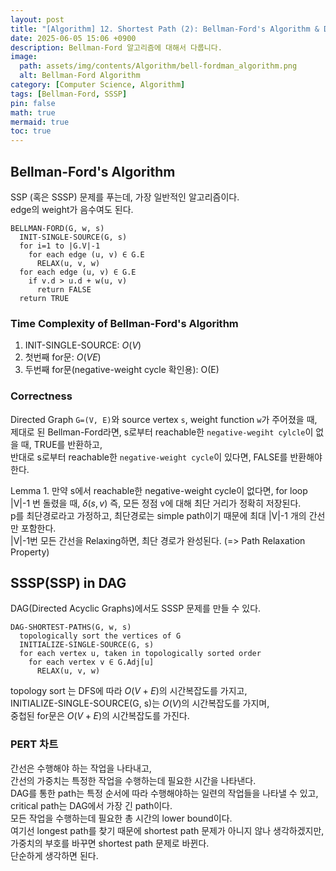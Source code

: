 ```yaml
---
layout: post
title: "[Algorithm] 12. Shortest Path (2): Bellman-Ford's Algorithm & DAG"
date: 2025-06-05 15:06 +0900
description: Bellman-Ford 알고리즘에 대해서 다룹니다.
image:
  path: assets/img/contents/Algorithm/bell-fordman_algorithm.png
  alt: Bellman-Ford Algorithm
category: [Computer Science, Algorithm]
tags: [Bellman-Ford, SSSP]
pin: false
math: true
mermaid: true
toc: true
---
```


## Bellman-Ford's Algorithm  
SSP (혹은 SSSP) 문제를 푸는데, 가장 일반적인 알고리즘이다.  
edge의 weight가 음수여도 된다.  

```
BELLMAN-FORD(G, w, s)
  INIT-SINGLE-SOURCE(G, s)
  for i=1 to |G.V|-1
    for each edge (u, v) ∈ G.E
      RELAX(u, v, w)
  for each edge (u, v) ∈ G.E
    if v.d > u.d + w(u, v)
      return FALSE
  return TRUE
```   

### Time Complexity of Bellman-Ford's Algorithm  
1. INIT-SINGLE-SOURCE: $O(V)$
2. 첫번째 for문: $O(VE)$
3. 두번째 for문(negative-weight cycle 확인용): O(E)  

### Correctness  
Directed Graph `G=(V, E)`와 source vertex `s`, weight function `w`가 주어졌을 때,  
제대로 된 Bellman-Ford라면, s로부터 reachable한 `negative-wegiht cylcle`이 없을 때, TRUE를 반환하고,  
반대로 s로부터 reachable한 `negative-weight cycle`이 있다면, FALSE를 반환해야 한다.  

Lemma 1. 만약 s에서 reachable한 negative-weight cycle이 없다면, for loop |V|-1 번 돌렸을 때, $\delta(s, v)$ 즉, 모든 정점 v에 대해 최단 거리가 정확히 저장된다.  
p를 최단경로라고 가정하고, 최단경로는 simple path이기 때문에 최대 |V|-1 개의 간선만 포함한다.  
|V|-1번 모든 간선을 Relaxing하면, 최단 경로가 완성된다. (=> Path Relaxation Property)  

## SSSP(SSP) in DAG  
DAG(Directed Acyclic Graphs)에서도 SSSP 문제를 만들 수 있다.  

```
DAG-SHORTEST-PATHS(G, w, s)
  topologically sort the vertices of G
  INITIALIZE-SINGLE-SOURCE(G, s)
  for each vertex u, taken in topologically sorted order
    for each vertex v ∈ G.Adj[u]
      RELAX(u, v, w)
```  

topology sort 는 DFS에 따라 $O(V+E)$의 시간복잡도를 가지고,  
INITIALIZE-SINGLE-SOURCE(G, s)는 $O(V)$의 시간복잡도를 가지며,  
중첩된 for문은 $O(V+E)$의 시간복잡도를 가진다.  

### PERT 차트  
간선은 수행해야 하는 작업을 나타내고,  
간선의 가중치는 특정한 작업을 수행하는데 필요한 시간을 나타낸다.  
DAG를 통한 path는 특정 순서에 따라 수행해야하는 일련의 작업들을 나타낼 수 있고,  
critical path는 DAG에서 가장 긴 path이다.  
모든 작업을 수행하는데 필요한 총 시간의 lower bound이다.  
여기선 longest path를 찾기 때문에 shortest path 문제가 아니지 않나 생각하겠지만,  
가중치의 부호를 바꾸면 shortest path 문제로 바뀐다.  
단순하게 생각하면 된다.  